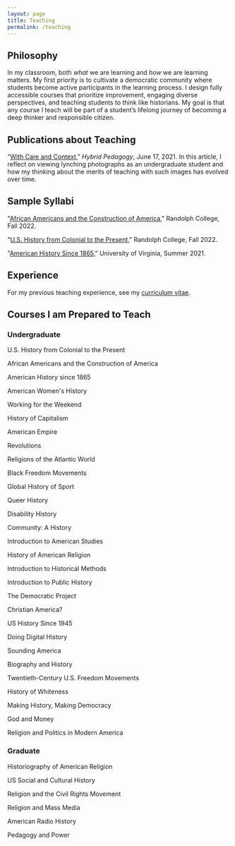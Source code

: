 ```yaml
---
layout: page
title: Teaching
permalink: /teaching
---
```



## Philosophy

In my classroom, both _what_ we are learning and _how_ we are learning matters. My first priority is to cultivate a democratic community where students become active participants in the learning process. I design fully accessible courses that prioritize improvement, engaging diverse perspectives, and teaching students to think like historians. My goal is that any course I teach will be part of a student’s lifelong journey of becoming a deep thinker and responsible citizen.

## Publications about Teaching

“[With Care and Context](https://hybridpedagogy.org/with-care-and-context/),” _Hybrid Pedagogy_, June 17, 2021. In this article, I reflect on viewing lynching photographs as an undergraduate student and how my thinking about the merits of teaching with such images has evolved over time.

## Sample Syllabi

"[African Americans and the Construction of America](https://docs.google.com/document/d/1rmlLSWJdgesPZRbIpq6mRdTjBR_1-tvSVYpBsz1q2aw/edit?usp=sharing)," Randolph College, Fall 2022.

"[U.S. History from Colonial to the Present](https://docs.google.com/document/d/1MTiYBR8Lqm0o2uEInAVScEpDKke36MELA-LVOB_RyzY/edit?usp=sharing)," Randolph College, Fall 2022.

"[American History Since 1865](https://docs.google.com/document/d/1vT8PyDJp56nDRcqXNjMallt9QP1kxwRjxRUB3idqA68/edit?usp=sharing)," University of Virginia, Summer 2021.

## Experience

For my previous teaching experience, see my [curriculum vitae](cv.html#teaching).


## Courses I am Prepared to Teach

### Undergraduate

U.S. History from Colonial to the Present

African Americans and the Construction of America

American History since 1865

American Women's History

Working for the Weekend

History of Capitalism

American Empire

Revolutions

Religions of the Atlantic World

Black Freedom Movements

Global History of Sport

Queer History

Disability History

Community: A History

Introduction to American Studies

History of American Religion

Introduction to Historical Methods

Introduction to Public History

The Democratic Project

Christian America?

US History Since 1945

Doing Digital History

Sounding America

Biography and History

Twentieth-Century U.S. Freedom Movements

History of Whiteness

Making History, Making Democracy

God and Money

Religion and Politics in Modern America

### Graduate

Historiography of American Religion

US Social and Cultural History

Religion and the Civil Rights Movement

Religion and Mass Media

American Radio History

Pedagogy and Power
